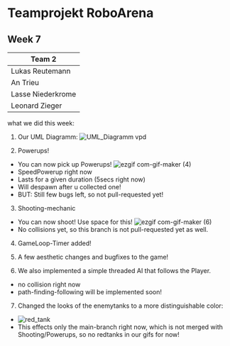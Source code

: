 # Teamprojekt RoboArena
## Week 7

| Team 2 |
| ----------------- |
| Lukas Reutemann   | 
| An Trieu          | 
| Lasse Niederkrome |
| Leonard Zieger    |


what we did this week:


1. Our UML Diagramm:
![UML_Diagramm vpd](https://user-images.githubusercontent.com/70217976/176684333-3f9b5645-945f-47e8-a355-ba2de0c8bdf0.svg)




2. Powerups!
- You can now pick up Powerups! 
![ezgif com-gif-maker (4)](https://user-images.githubusercontent.com/70483582/176688723-3f9803f2-8014-4535-bcd3-27f4aca5879e.gif)
- SpeedPowerup right now
- Lasts for a given duration (5secs right now)
- Will despawn after u collected one!
- BUT: Still few bugs left, so not pull-requested yet!



3. Shooting-mechanic
- You can now shoot! Use space for this!
![ezgif com-gif-maker (6)](https://user-images.githubusercontent.com/70483582/176689807-38c6d65a-e6bc-4173-95c7-010aa0bec3b1.gif)
- No collisions yet, so this branch is not pull-requested yet as well.

4. GameLoop-Timer added!

5. A few aesthetic changes and bugfixes to the game!

6. We also implemented a simple threaded AI that follows the Player.
- no collision right now
- path-finding-following will be implemented soon!

7. Changed the looks of the enemytanks to a more distinguishable color:
- ![red_tank](https://user-images.githubusercontent.com/70483582/176690757-bdd7d9ea-e2c7-4604-9854-770f673315ac.png)
- This effects only the main-branch right now, which is not merged with Shooting/Powerups, so no redtanks in our gifs for now!
